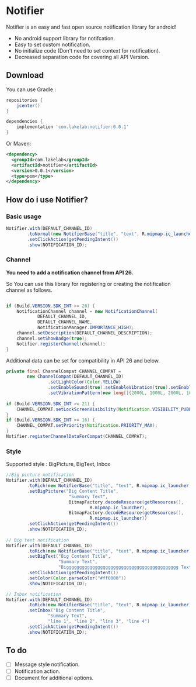 # Notifier

Notifier is an easy and fast open source notification library for android!

- No android support library for notifcation.
- Easy to set custom notification.
- No initialize code (Don't need to set context for notification).
- Decreased separation code for covering all API Version.

## Download

You can use Gradle :
```gradle
repositories {
    jcenter()
}

dependencies {
    implementation 'com.lakelab:notifier:0.0.1'
}
```

Or Maven:

```xml
<dependency>
  <groupId>com.lakelab</groupId>
  <artifactId>notifier</artifactId>
  <version>0.0.1</version>
  <type>pom</type>
</dependency>
```

## How do i use Notifier?

### Basic usage

```java
Notifier.with(DEFAULT_CHANNEL_ID)
        .toNormal(new NotifierBase("title", "text", R.mipmap.ic_launcher))
        .setClickAction(getPendingIntent())
        .show(NOTIFICATION_ID);
```

### Channel

**You need to add a notification channel from API 26.**

So You can use this library for registering or creating the notification channel as follows.

```java

if (Build.VERSION.SDK_INT >= 26) {
    NotificationChannel channel = new NotificationChannel(
            DEFAULT_CHANNEL_ID,
            DEFAULT_CHANNEL_NAME,
            NotificationManager.IMPORTANCE_HIGH);
    channel.setDescription(DEFAULT_CHANNEL_DESCRIPTION);
    channel.setShowBadge(true);
    Notifier.registerChannel(channel);
}
```

Additional data can be set for compatibility in API 26 and below.

```java
private final ChannelCompat CHANNEL_COMPAT =
        new ChannelCompat(DEFAULT_CHANNEL_ID)
                .setLightColor(Color.YELLOW)
                .setEnableSound(true).setEnableVibration(true).setEnableShowLights(false)
                .setVibrationPattern(new long[]{2000L, 1000L, 2000L, 1000L});
                
if (Build.VERSION.SDK_INT >= 21) {
    CHANNEL_COMPAT.setLockScreenVisibility(Notification.VISIBILITY_PUBLIC);
}
if (Build.VERSION.SDK_INT >= 16) {
    CHANNEL_COMPAT.setPriority(Notification.PRIORITY_MAX);
}
Notifier.registerChannelDataForCompat(CHANNEL_COMPAT);
```

### Style
Supported style : BigPicture, BigText, Inbox

```java
//Big picture notification
Notifier.with(DEFAULT_CHANNEL_ID)
        .toRich(new NotifierBase("title", "text", R.mipmap.ic_launcher))
        .setBigPicture("Big Content Title",
                        "Summary Text",
                        BitmapFactory.decodeResource(getResources(),
                                R.mipmap.ic_launcher),
                        BitmapFactory.decodeResource(getResources(),
                                R.mipmap.ic_launcher))
        .setClickAction(getPendingIntent())
        .show(NOTIFICATION_ID);
        
// Big text notification
Notifier.with(DEFAULT_CHANNEL_ID)
        .toRich(new NotifierBase("title", "text", R.mipmap.ic_launcher))
        .setBigText("Big Content Title",
                    "Summary Text",
                    "Biggggggggggggggggggggggggggggggggggggggggggg Text")
        .setClickAction(getPendingIntent())
        .setColor(Color.parseColor("#ff0000"))
        .show(NOTIFICATION_ID);

// Inbox notification
Notifier.with(DEFAULT_CHANNEL_ID)
        .toRich(new NotifierBase("title", "text", R.mipmap.ic_launcher))
        .setInbox("Big Content Title",
                "Summary Text",
                "line 1", "line 2", "line 3", "line 4")
        .setClickAction(getPendingIntent())
        .show(NOTIFICATION_ID);
```


## To do

* [ ] Message style notification.
* [ ] Notification action.
* [ ] Document for additional options.
